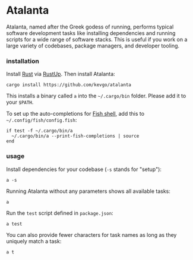 # Atalanta

Atalanta, named after the Greek godess of running, performs typical software
development tasks like installing dependencies and running scripts for a wide
range of software stacks. This is useful if you work on a large variety of
codebases, package managers, and developer tooling.

### installation

Install [Rust](https://www.rust-lang.org) via [RustUp](https://rustup.rs). Then
install Atalanta:

```
cargo install https://github.com/kevgo/atalanta
```

This installs a binary called `a` into the `~/.cargo/bin` folder. Please add it
to your `$PATH`.

To set up the auto-completions for [Fish shell](https://fishshell.com), add this
to `~/.config/fish/config.fish`:

```
if test -f ~/.cargo/bin/a
  ~/.cargo/bin/a --print-fish-completions | source
end
```

### usage

Install dependencies for your codebase (`-s` stands for "setup"):

```
a -s
```

Running Atalanta without any parameters shows all available tasks:

```
a
```

Run the `test` script defined in `package.json`:

```
a test
```

You can also provide fewer characters for task names as long as they uniquely
match a task:

```
a t
```
